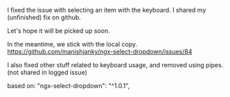I fixed the issue with selecting an item with the keyboard.  I shared my (unfinished) fix on github.

Let's hope it will be picked up soon.

In the meantime, we stick with the local copy.
https://github.com/manishjanky/ngx-select-dropdown/issues/84

I also fixed other stuff related to keyboard usage, and removed using pipes. (not shared in logged issue)

based on:
    "ngx-select-dropdown": "^1.0.1",

